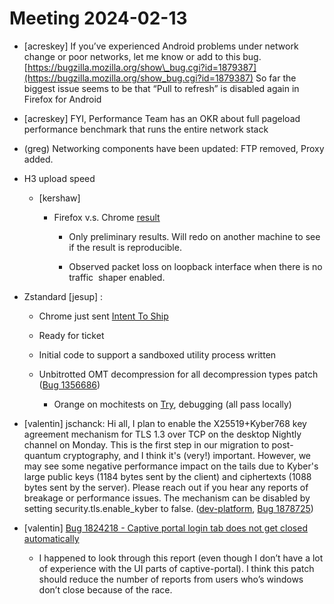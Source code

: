 # Meeting 2024-02-13

-   \[acreskey\] If you’ve experienced Android problems under network change or poor networks, let me know or add to this bug. [https://bugzilla.mozilla.org/show\_bug.cgi?id=1879387](https://bugzilla.mozilla.org/show_bug.cgi?id=1879387) So far the biggest issue seems to be that “Pull to refresh” is disabled again in Firefox for Android
    
-   \[acreskey\] FYI, Performance Team has an OKR about full pageload performance benchmark that runs the entire network stack
    
-   (greg) Networking components have been updated: FTP removed, Proxy added.
    
-   H3 upload speed
    

    -   \[kershaw\]
    

        -   Firefox v.s. Chrome [result](https://lookerstudio.google.com/reporting/3dcd8af9-9d9d-4197-a326-58b54f73bb36)
    

            -   Only preliminary results. Will redo on another machine to see if the result is reproducible.
    
            -   Observed packet loss on loopback interface when there is no traffic  shaper enabled.
    

-   Zstandard \[jesup\] :
    

    -   Chrome just sent [Intent To Ship](https://groups.google.com/a/chromium.org/g/blink-dev/c/GFFOLCF12a4/m/crdNkVeaAQAJ)
    
    -   Ready for ticket
    
    -   Initial code to support a sandboxed utility process written
    
    -   Unbitrotted OMT decompression for all decompression types patch ([Bug 1356686](https://bugzilla.mozilla.org/show_bug.cgi?id=1356686))
    

        -   Orange on mochitests on [Try](https://treeherder.mozilla.org/jobs?repo=try&revision=c70c1398af63e8b234bacc1fac59712e1808e7d0), debugging (all pass locally)
    

-   \[valentin\] jschanck: Hi all, I plan to enable the X25519+Kyber768 key agreement mechanism for TLS 1.3 over TCP on the desktop Nightly channel on Monday. This is the first step in our migration to post-quantum cryptography, and I think it's (very!) important. However, we may see some negative performance impact on the tails due to Kyber's large public keys (1184 bytes sent by the client) and ciphertexts (1088 bytes sent by the server). Please reach out if you hear any reports of breakage or performance issues. The mechanism can be disabled by setting security.tls.enable\_kyber to false. ([dev-platform](https://groups.google.com/a/mozilla.org/g/dev-platform/c/xlLoQdgJy-I/m/TvTdNBhfAAAJ), [Bug 1878725](https://bugzilla.mozilla.org/show_bug.cgi?id=1878725))
    
-   \[valentin\] [Bug 1824218 - Captive portal login tab does not get closed automatically](https://bugzilla.mozilla.org/show_bug.cgi?id=1824218)
    

    -   I happened to look through this report (even though I don’t have a lot of experience with the UI parts of captive-portal). I think this patch should reduce the number of reports from users who’s windows don’t close because of the race.
